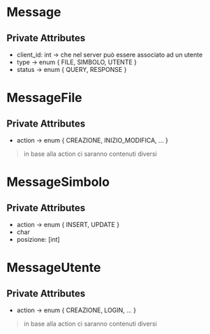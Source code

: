 # Message

## Private Attributes

*  client_id: int -> che nel server può essere associato ad un utente
*  type -> enum { FILE, SIMBOLO, UTENTE }
*  status -> enum { QUERY, RESPONSE }

# MessageFile

## Private Attributes

*  action -> enum { CREAZIONE, INIZIO_MODIFICA, ... }

> in base alla action ci saranno contenuti diversi

# MessageSimbolo

## Private Attributes

*  action -> enum { INSERT, UPDATE }
*  char
*  posizione: [int]

# MessageUtente

## Private Attributes

*  action -> enum { CREAZIONE, LOGIN, ... }

> in base alla action ci saranno contenuti diversi
